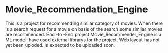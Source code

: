 # Movie_Recommendation_Engine
This is a project for recommending similar category of movies. When there is a search request for a movie on basis of the search some similar movies are recommended.
End -to -End project
Movie_Recommender_Engine is a ML model: have used external librarys for the project.
Web layout has not yet been uploded. Is expected to be uploaded soon.
